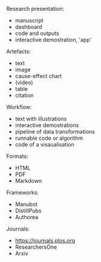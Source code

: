 Research presentation:

- manuscript
- dashboard
- code and outputs
- interactive demostration, 'app'

Artefacts:

- text
- image
- cause-effect chart
- (video)
- table
- citation

Workflow:

- text with illustrations
- interactive demostrations
- pipeline of data transformations
- runnable code or algorithm 
- code of a visaualisation

Formats:

- HTML
- PDF
- Markdown

Frameworks:

- Manubot
- DistillPubs
- Authorea

Journals:

- https://journals.plos.org
- ResearchersOne
- Arxiv
